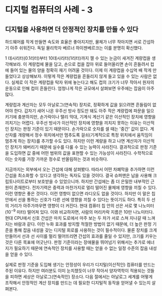 # 디지털 컴퓨터의 사례 - 3
## 디지털을 사용하면 더 안정적인 장치를 만들 수 있다
하드웨어를 작게 만들면 속도와 효율은 좋아지지만, 물체가 너무 작아지면 서로 간섭하기 아주 쉬워진다. 독일 물리학자 베르너 하이젠베르크는 이를 분명히 확신했다.

1 데시리터(0.1리터)부터 10데시리터(1리터)까지 잴 수 있는 눈금이 새겨진 계량컵을 생각해보라. 이 계량컵에 물을 담고, 손으로 컵을 잡아 위로 들어올리면 손이 흔들려서 컵에 들어 있는 물의 양을 정확히 재기 어려울 것이다. 이제 이 계량컵을 수십억 배 작게 만들었다고 상상해보자. 이렇게 작은 계량컵을 흔들리지 않게 들고 있을 수 있는 사람은 없다. 실제로 이 작은 계량컵을 탁자 위에 놓는다고 해도 컵의 크기가 너무 작아서 원자의 운동으로 인해 컵이 흔들린다. 엄청나게 작은 규모에서 살펴보면 우주에는 잡음이 아주 많다.

계량컵과 계산자는 모두 아날로그(연속적) 장치로, 정확하게 값을 읽으려면 흔들림이 없어야 한다. 갑자기 새어 나온 우주선 방사 정도만 돼도 아주 작은 계량컵에 파문을 일으키기에 충분하지만, 손가락이나 탤리 막대, 기계식 계산기 같은 이산적인 장치에 영향을 끼치기는 어렵다. 우주선 방사가 이산적인 장치에 영향을 끼치지 못하는 이유는 이산적인 장치는 판정 기준이 있기 때문이다. 손가락으로 숫자를 셀 때는 '중간' 값이 없다. 계산자를 개량해서 정수 위치에서만 멈추도록 걸쇠(기계적으로 특정 위치에서 움직임이 멈추게 하는 장치)를 추가할 수도 있다. 하지만 이런 계량을 하고 나면 계산자가 이산적인 장치가 돼버리기 때문에 실수를 다룰 수 있는 능력이 사라진다. 결과적으로 판정 기준을 도입하면 값 중에 어떤 범위의 값을 표현할 수 있는 가능성이 사라진다. 수학적으로 이는 숫자를 가장 가까운 정수로 반올림하는 것과 비슷하다.

지금까지는 외부에서 오는 간섭에 대해 살펴봤다. 따라서 어떤 차폐막을 추가하면 이런 간섭을 최소화할 수 있다고 생각하는 독자도 있을 것이다. 결국 슈퍼맨은 납을 사용해 크립토나이트로부터 보호받을 수 있었으니까. 하지만 간섭에는 좀 더 은밀한 내부적인 근원이 존재한다. 전자기력은 중력과 마찬가지로 멀리 떨어진 물체에 영향을 끼칠 수 있다. 이런 영향은 좋은 것이다. 이런 영향이 없으면 라디오도 없을 것이다. 하지만 이 말은 칩 안에서 선을 통하는 신호가 다른 선에 영향을 끼칠 수 있다는 뜻이기도 하다. 특히 두 선의 거리가 아주가까우면 영향이 더 커진다. 현대 컴퓨터 칩 안의 선은 서로 몇 나노미터($10^{-9}$ 미터) 떨어져 있다. 이와 비교하자면, 사람의 머리카락 지름은 10만 나노미터다. 현대 CPU에서 신호 간섭은 마치 도로에서 마주 보는 두 차가 서로 스쳐 지나갈 때 느껴지는 바람과 같다. 이런 누화 효과를 방지할 적절한 방법이 없기 때문에, 더 높은 판정 기준을 통해 잡음 내성을 갖는 디지털 회로를 사용하는 것이 필수적이다. 물론 장치를 크게 만들어서 선과 선 사이를 멀리 떨어뜨리면 간섭의 효과를 줄일 수 있지만, 크기를 키우는 것은 다른 목표에 어긋난다. 판정 기준이라는 장애물을 뛰어넘기 위해서는 추가로 에너지가 필요하기 때문에 연속적인 장치를 사용할 때는 얻을 수 없는 일정 수준의 잡음 내성을 얻을 수 있다.

실제로 판정 기준을 도입해 생기는 안정성이 우리가 디지털(이산적인) 컴퓨터를 만드는 주된 이유다. 하지만 여러분도 이미 눈치챘듯이 너무 작아서 양자역학이 적용되는 것들을 피하면 세상은 아날로그(연속적인) 장소다. 다음 절에서는 아날로그 세계를 어떻게 조작해서 안정적인 계산 장치를 만드는 데 필요한 디지털적 동작을 얻어낼 수 있는지 살펴본다.